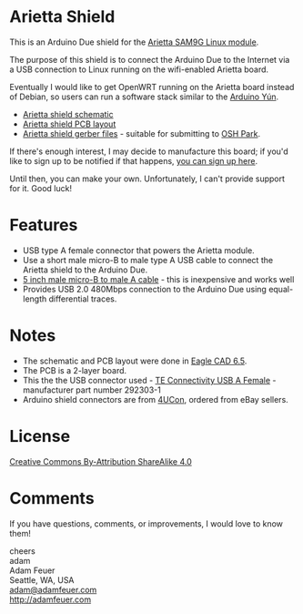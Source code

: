Arietta Shield
==============

This is an Arduino Due shield for the 
[Arietta SAM9G Linux module](http://www.acmesystems.it/arietta).

The purpose of this shield is to connect the Arduino Due to the Internet
via a USB connection to Linux running on the wifi-enabled Arietta board.

Eventually I would like to get OpenWRT running on the Arietta board instead of Debian,
so users can run a software stack similar to the [Arduino Yún](http://arduino.cc/en/Main/ArduinoBoardYun?from=Products.ArduinoYUN).

* [Arietta shield schematic](https://github.com/adamfeuer/arietta-shield/blob/master/arietta-shield.pdf)
* [Arietta shield PCB layout](https://github.com/adamfeuer/arietta-shield/blob/master/arietta-shield.png)
* [Arietta shield gerber files](https://github.com/adamfeuer/arietta-shield/blob/master/cam/arietta-shield-oshpark-files-2014-12-01-1848.zip?raw=true) - suitable for submitting to [OSH Park](https://oshpark.com/).

If there's enough interest, I may decide to manufacture this board;
if you'd like to sign up to be notified if that happens, [you can sign up here](http://starcat.io/arietta-shield/).

Until then, you can make your own. Unfortunately, I can't provide support for it.
Good luck!


Features
========

* USB type A female connector that powers the Arietta module.
* Use a short male micro-B to male type A USB cable to connect the Arietta shield to the Arduino Due.
 * [5 inch male micro-B to male A cable](http://www.amazon.com/gp/product/B00JX1260Y/) - this is inexpensive and works well
 * Provides USB 2.0 480Mbps connection to the Arduino Due using equal-length differential traces.

Notes
=====

* The schematic and PCB layout were done in [Eagle CAD 6.5](http://www.cadsoftusa.com/).
* The PCB is a 2-layer board.
* This the the USB connector used - [TE Connectivity USB A Female](http://www.digikey.com/product-search/en?KeyWords=A31726-ND&WT.z_header=search_go) - manufacturer part number 292303-1
* Arduino shield connectors are from [4UCon](http://www.4uconnector.com/), ordered from eBay sellers.


License
=======

[Creative Commons By-Attribution ShareAlike 4.0](https://creativecommons.org/licenses/by-sa/4.0/)


Comments
========

If you have questions, comments, or improvements, I would love to know them!

cheers <br>
adam <br>
Adam Feuer <br>
Seattle, WA, USA <br>
adam@adamfeuer.com <br>
http://adamfeuer.com <br>


